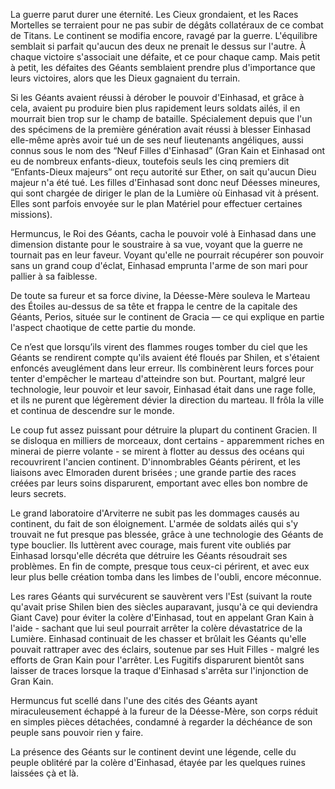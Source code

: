 La guerre parut durer une éternité. Les Cieux grondaient, et les Races Mortelles se terraient pour ne pas subir de dégâts collatéraux de ce combat de Titans. Le continent se modifia encore, ravagé par la guerre. L'équilibre semblait si parfait qu'aucun des deux ne prenait le dessus sur l'autre. À chaque victoire s'associait une défaite, et ce pour chaque camp. Mais petit à petit, les défaites des Géants semblaient prendre plus d'importance que leurs victoires, alors que les Dieux gagnaient du terrain.

Si les Géants avaient réussi à dérober le pouvoir d'Einhasad, et grâce à cela, avaient pu produire bien plus rapidement leurs soldats ailés, il en mourrait bien trop sur le champ de bataille. Spécialement depuis que l'un des spécimens de la première génération avait réussi à blesser Einhasad elle-même après avoir tué un de ses neuf lieutenants angéliques, aussi connus sous le nom des “Neuf Filles d'Einhasad” (Gran Kain et Einhasad ont eu de nombreux enfants-dieux, toutefois seuls les cinq premiers dit “Enfants-Dieux majeurs” ont reçu autorité sur Ether, on sait qu'aucun Dieu majeur n'a été tué. Les filles d'Einhasad sont donc neuf Déesses mineures, qui sont chargée de diriger le plan de la Lumière où Einhasad vit à présent. Elles sont parfois envoyée sur le plan Matériel pour effectuer certaines missions).

Hermuncus, le Roi des Géants, cacha le pouvoir volé à Einhasad dans une dimension distante pour le soustraire à sa vue, voyant que la guerre ne tournait pas en leur faveur. Voyant qu'elle ne pourrait récupérer son pouvoir sans un grand coup d'éclat, Einhasad emprunta l'arme de son mari pour pallier à sa faiblesse.

De toute sa fureur et sa force divine, la Déesse-Mère souleva le Marteau des Étoiles au-dessus de sa tête et frappa le centre de la capitale des Géants, Perios, située sur le continent de Gracia — ce qui explique en partie l'aspect chaotique de cette partie du monde.

Ce n’est que lorsqu’ils virent des flammes rouges tomber du ciel que les Géants se rendirent compte qu'ils avaient été floués par Shilen, et s'étaient enfoncés aveuglément dans leur erreur. Ils combinèrent leurs forces pour tenter d'empêcher le marteau d'atteindre son but. Pourtant, malgré leur technologie, leur pouvoir et leur savoir, Einhasad était dans une rage folle, et ils ne purent que légèrement dévier la direction du marteau. Il frôla la ville et continua de descendre sur le monde.

Le coup fut assez puissant pour détruire la plupart du continent Gracien. Il se disloqua en milliers de morceaux, dont certains - apparemment riches en minerai de pierre volante - se mirent à flotter au dessus des océans qui recouvrirent l'ancien continent. D'innombrables Géants périrent, et les liaisons avec Elmoraden durent brisées ; une grande partie des races créées par leurs soins disparurent, emportant avec elles bon nombre de leurs secrets.

Le grand laboratoire d'Arviterre ne subit pas les dommages causés au continent, du fait de son éloignement. L'armée de soldats ailés qui s'y trouvait ne fut presque pas blessée, grâce à une technologie des Géants de type bouclier. Ils luttèrent avec courage, mais furent vite oubliés par Einhasad lorsqu'elle décréta que détruire les Géants résoudrait ses problèmes. En fin de compte, presque tous ceux-ci périrent, et avec eux leur plus belle création tomba dans les limbes de l'oubli, encore méconnue.

Les rares Géants qui survécurent se sauvèrent vers l'Est (suivant la route qu'avait prise Shilen bien des siècles auparavant, jusqu'à ce qui deviendra Giant Cave) pour éviter la colère d'Einhasad, tout en appelant Gran Kain à l'aide - sachant que lui seul pourrait arrêter la colère dévastatrice de la Lumière. Einhasad continuait de les chasser et brûlait les Géants qu'elle pouvait rattraper avec des éclairs, soutenue par ses Huit Filles - malgré les efforts de Gran Kain pour l'arrêter. Les Fugitifs disparurent bientôt sans laisser de traces lorsque la traque d'Einhasad s'arrêta sur l'injonction de Gran Kain.

Hermuncus fut scellé dans l'une des cités des Géants ayant miraculeusement échappé à la fureur de la Déesse-Mère, son corps réduit en simples pièces détachées, condamné à regarder la déchéance de son peuple sans pouvoir rien y faire.

La présence des Géants sur le continent devint une légende, celle du peuple oblitéré par la colère d'Einhasad, étayée par les quelques ruines laissées çà et là.
